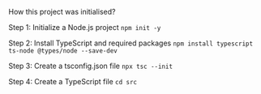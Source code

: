 How this project was initialised?

Step 1: Initialize a Node.js project
```npm init -y```

Step 2: Install TypeScript and required packages
```npm install typescript ts-node @types/node --save-dev```

Step 3: Create a tsconfig.json file
```npx tsc --init```

Step 4: Create a TypeScript file
``` cd src ```